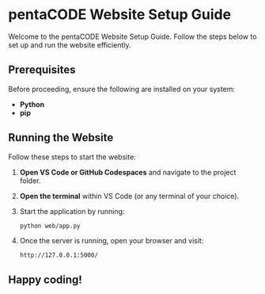 # pentaCODE Website Setup Guide

Welcome to the pentaCODE Website Setup Guide. Follow the steps below to set up and run the website efficiently.

## Prerequisites

Before proceeding, ensure the following are installed on your system:

- **Python** 
- **pip**

## Running the Website

Follow these steps to start the website:

1. **Open VS Code or GitHub Codespaces** and navigate to the project folder.
2. **Open the terminal** within VS Code (or any terminal of your choice).
3. Start the application by running:
   ```bash
   python web/app.py
   ```

4. Once the server is running, open your browser and visit:
   ```
   http://127.0.0.1:5000/
   ```

## Happy coding!
